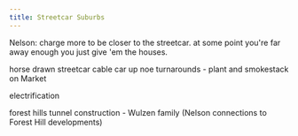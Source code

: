 ```yaml
---
title: Streetcar Suburbs
---
```


Nelson: charge more to be closer to the streetcar. at some point you're far away enough you just give 'em the houses.

horse drawn streetcar
cable car up noe
turnarounds - plant and smokestack on Market

electrification

forest hills tunnel construction - Wulzen family
(Nelson connections to Forest Hill developments)

